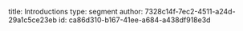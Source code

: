title: Introductions
type: segment
author: 7328c14f-7ec2-4511-a24d-29a1c5ce23eb
id: ca86d310-b167-41ee-a684-a438df918e3d
